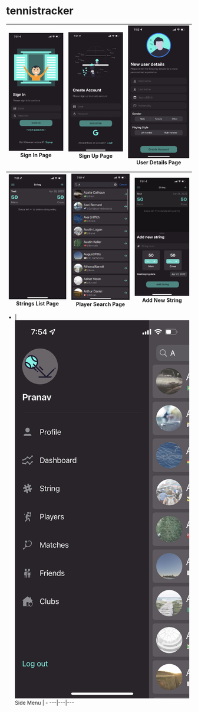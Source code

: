 # tennistracker
![alt text](https://github.com/pranavsuri4303/tennistracker/blob/master/media/SignIn.PNG) Sign In Page | ![alt text](https://github.com/pranavsuri4303/tennistracker/blob/master/media/SignUp.PNG) Sign Up Page | ![alt text](https://github.com/pranavsuri4303/tennistracker/blob/master/media/SignUp2.PNG) User Details Page
---|---|---

![alt text](https://github.com/pranavsuri4303/tennistracker/blob/master/media/StringsList.PNG) Strings List Page | ![alt text](https://github.com/pranavsuri4303/tennistracker/blob/master/media/PlayersSearch.PNG) Player Search Page| ![alt text](https://github.com/pranavsuri4303/tennistracker/blob/master/media/IMG_7353.PNG) Add New String
---|---|---

- | ![alt text](https://github.com/pranavsuri4303/tennistracker/blob/master/media/SideMenu.PNG) Side Menu | -
---|---|---
